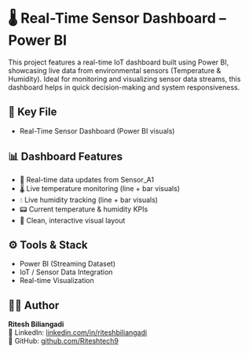 # 🌡️ Real-Time Sensor Dashboard – Power BI

This project features a real-time IoT dashboard built using Power BI, showcasing live data from environmental sensors (Temperature & Humidity). Ideal for monitoring and visualizing sensor data streams, this dashboard helps in quick decision-making and system responsiveness.

## 📁 Key File
- Real-Time Sensor Dashboard (Power BI visuals)

## 📊 Dashboard Features
- 🔁 Real-time data updates from Sensor_A1
- 🌡️ Live temperature monitoring (line + bar visuals)
- 💧 Live humidity tracking (line + bar visuals)
- 📟 Current temperature & humidity KPIs
- 🧭 Clean, interactive visual layout

## ⚙️ Tools & Stack
- Power BI (Streaming Dataset)
- IoT / Sensor Data Integration
- Real-time Visualization

## 👨‍💻 Author
**Ritesh Biliangadi**  
🔗 LinkedIn: [linkedin.com/in/riteshbiliangadi](https://www.linkedin.com/in/riteshbiliangadi)  
🔗 GitHub: [github.com/Riteshtech9](https://github.com/Riteshtech9)

